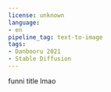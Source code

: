 ```yaml
---
license: unknown
language:
- en
pipeline_tag: text-to-image
tags:
- Danbooru 2021
- Stable Diffusion
---
```


funni title lmao